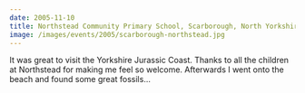 ```yaml
---
date: 2005-11-10
title: Northstead Community Primary School, Scarborough, North Yorkshire
image: /images/events/2005/scarborough-northstead.jpg
---
```


It was great to visit the Yorkshire Jurassic Coast. Thanks to all the children at Northstead for making me feel so welcome. Afterwards I went onto the beach and found some great fossils...

